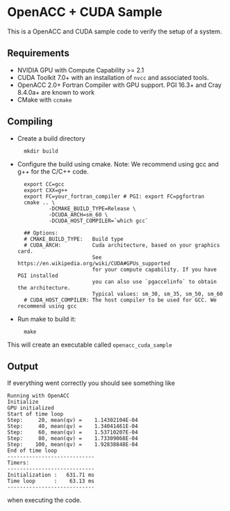 # OpenACC + CUDA Sample
This is a OpenACC and CUDA sample code to verify the setup of a system.

## Requirements

- NVIDIA GPU with Compute Capability >= 2.1
- CUDA Toolkit 7.0+ with an installation of `nvcc` and associated tools.
- OpenACC 2.0+ Fortran Compiler with GPU support. PGI 16.3+ and Cray 8.4.0a+ are known to work
- CMake with `ccmake`

## Compiling

- Create a build directory

        mkdir build

- Configure the build using cmake. Note: We recommend using gcc and g++ for the C/C++ code.

        export CC=gcc
        export CXX=g++
        export FC=your_fortran_compiler # PGI: export FC=pgfortran
        cmake .. \
                -DCMAKE_BUILD_TYPE=Release \
                -DCUDA_ARCH=sm_60 \
                -DCUDA_HOST_COMPILER=`which gcc`

        ## Options:
	    # CMAKE_BUILD_TYPE:   Build type
	    # CUDA_ARCH:          Cuda architecture, based on your graphics card. 
	    					  See https://en.wikipedia.org/wiki/CUDA#GPUs_supported 
                              for your compute capability. If you have PGI installed
                              you can also use `pgaccelinfo` to obtain the architecture.
                              Typical values: sm_30, sm_35, sm_50, sm_60
	    # CUDA_HOST_COMPILER: The host compiler to be used for GCC. We recommend using gcc

- Run make to build it:

        make

This will create an executable called `openacc_cuda_sample`

## Output

If everything went correctly you should see something like

	Running with OpenACC
	Initialize
	GPU initialized
	Start of time loop
	Step:     20, mean(qv) =    1.14302104E-04
	Step:     40, mean(qv) =    1.34041461E-04
	Step:     60, mean(qv) =    1.53710207E-04
	Step:     80, mean(qv) =    1.73309068E-04
	Step:    100, mean(qv) =    1.92838848E-04
	End of time loop
	----------------------------
	Timers:
	----------------------------
	Initialization :   631.71 ms
	Time loop      :    63.13 ms
	----------------------------

when executing the code.
